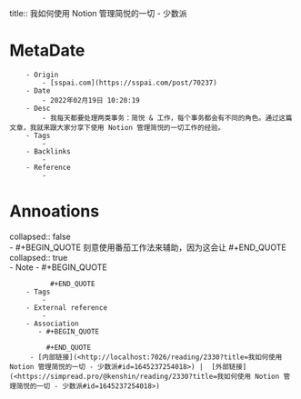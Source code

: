 title::  我如何使用 Notion 管理简悦的一切 - 少数派

# MetaDate
        - Origin
            - [sspai.com](https://sspai.com/post/70237)
        - Date
            - 2022年02月19日 10:20:19
        - Desc
            - 我每天都要处理两类事务：简悦 & 工作，每个事务都会有不同的角色。通过这篇文章，我就来跟大家分享下使用 Notion 管理简悦的一切工作的经验。
        - Tags
            - 
        - Backlinks
            - 
        - Reference
            - 

# Annoations

collapsed:: false  
    - #+BEGIN_QUOTE
        刻意使用番茄工作法来辅助，因为这会让 
        #+END_QUOTE
        collapsed:: true  
        - Note
            - #+BEGIN_QUOTE
               
              #+END_QUOTE
        - Tags
            - 
        - External reference
            - 
        - Association
           - #+BEGIN_QUOTE
            
             #+END_QUOTE
         - [内部链接](<http://localhost:7026/reading/2330?title=我如何使用 Notion 管理简悦的一切 - 少数派#id=1645237254018>) |  [外部链接](<https://simpread.pro/@kenshin/reading/2330?title=我如何使用 Notion 管理简悦的一切 - 少数派#id=1645237254018>)
